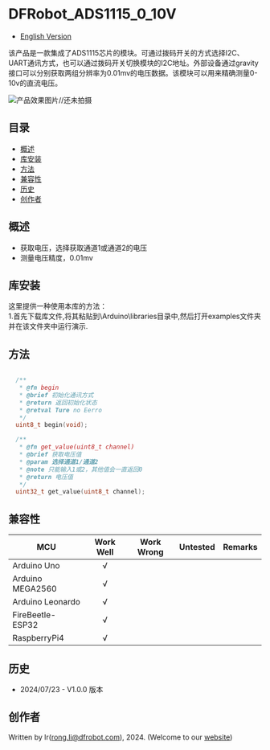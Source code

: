# DFRobot_ADS1115_0_10V
- [English Version](./README.md)

该产品是一款集成了ADS1115芯片的模块。可通过拨码开关的方式选择I2C、UART通讯方式，也可以通过拨码开关切换模块的I2C地址。外部设备通过gravity接口可以分别获取两组分辨率为0.01mv的电压数据。该模块可以用来精确测量0-10v的直流电压。

![产品效果图片](./resources/images/DFR1184.png)//还未拍摄

## 目录

* [概述](#概述)
* [库安装](#库安装)
* [方法](#方法)
* [兼容性](#兼容性y)
* [历史](#历史)
* [创作者](#创作者)

## 概述

  * 获取电压，选择获取通道1或通道2的电压
  * 测量电压精度，0.01mv


## 库安装
这里提供一种使用本库的方法：<br>
1.首先下载库文件,将其粘贴到\Arduino\libraries目录中,然后打开examples文件夹并在该文件夹中运行演示.<br>


## 方法

```C++

  /**
   * @fn begin
   * @brief 初始化通讯方式
   * @return 返回初始化状态
   * @retval Ture no Eerro
   */
  uint8_t begin(void);

  /**
   * @fn get_value(uint8_t channel)
   * @brief 获取电压值
   * @param 选择通道1/通道2 
   * @note 只能输入1或2，其他值会一直返回0
   * @return 电压值
   */
  uint32_t get_value(uint8_t channel);
```
## 兼容性

MCU                | Work Well    |   Work Wrong    | Untested    | Remarks
------------------ | :----------: | :-------------: | :---------: | :----:
Arduino Uno        |      √       |                 |             |
Arduino MEGA2560   |      √       |                 |             |
Arduino Leonardo   |      √       |                 |             |
FireBeetle-ESP32   |      √       |                 |             |
RaspberryPi4       |      √       |                 |             |

## 历史

- 2024/07/23 - V1.0.0 版本

## 创作者

Written by lr(rong.li@dfrobot.com), 2024. (Welcome to our [website](https://www.dfrobot.com/))